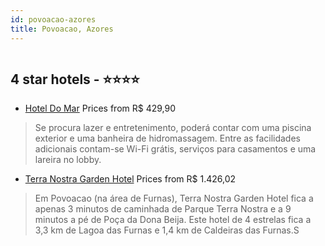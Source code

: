 ```yaml
---
id: povoacao-azores
title: Povoacao, Azores
---
```


<center><img src="https://i.travelapi.com/hotels/2000000/1090000/1080200/1080128/62156412_z.jpg" alt="" /></center>


##  4 star hotels - ⭐️⭐️⭐️⭐️

-    [Hotel Do Mar](https://www.hurb.com/br/aud/https://www.hurb.com/br/hotels/povoacao/hotel-do-mar-HT-NG2M?cmp=18055) Prices from R$ 429,90
   > Se procura lazer e entretenimento, poderá contar com uma piscina exterior e uma banheira de hidromassagem. Entre as facilidades adicionais contam-se Wi-Fi grátis, serviços para casamentos e uma lareira no lobby.
-    [Terra Nostra Garden Hotel](https://www.hurb.com/br/aud/https://www.hurb.com/br/hotels/povoacao/terra-nostra-garden-hotel-HT-9OTW?cmp=18055) Prices from R$ 1.426,02
   > Em Povoacao (na área de Furnas), Terra Nostra Garden Hotel fica a apenas 3 minutos de caminhada de Parque Terra Nostra e a 9 minutos a pé de Poça da Dona Beija.  Este hotel de 4 estrelas fica a 3,3 km de Lagoa das Furnas e 1,4 km de Caldeiras das Furnas.S
